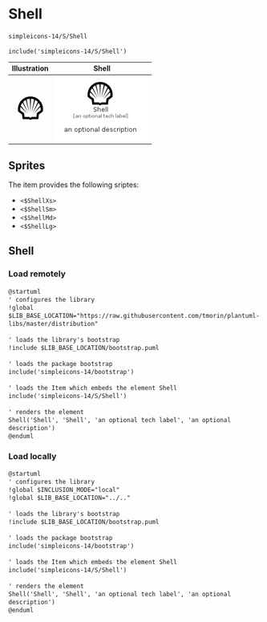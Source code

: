# Shell


```text
simpleicons-14/S/Shell
```

```text
include('simpleicons-14/S/Shell')
```



| Illustration | Shell |
| :---: | :---: |
| ![illustration for Illustration](../../simpleicons-14/S/Shell.png) | ![illustration for Shell](../../simpleicons-14/S/Shell.Local.png) |



## Sprites
The item provides the following sriptes:

- `<$ShellXs>`
- `<$ShellSm>`
- `<$ShellMd>`
- `<$ShellLg>`





## Shell

### Load remotely
```plantuml
@startuml
' configures the library
!global $LIB_BASE_LOCATION="https://raw.githubusercontent.com/tmorin/plantuml-libs/master/distribution"

' loads the library's bootstrap
!include $LIB_BASE_LOCATION/bootstrap.puml

' loads the package bootstrap
include('simpleicons-14/bootstrap')

' loads the Item which embeds the element Shell
include('simpleicons-14/S/Shell')

' renders the element
Shell('Shell', 'Shell', 'an optional tech label', 'an optional description')
@enduml
```

### Load locally
```plantuml
@startuml
' configures the library
!global $INCLUSION_MODE="local"
!global $LIB_BASE_LOCATION="../.."

' loads the library's bootstrap
!include $LIB_BASE_LOCATION/bootstrap.puml

' loads the package bootstrap
include('simpleicons-14/bootstrap')

' loads the Item which embeds the element Shell
include('simpleicons-14/S/Shell')

' renders the element
Shell('Shell', 'Shell', 'an optional tech label', 'an optional description')
@enduml
```

